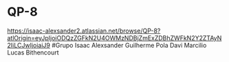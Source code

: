 # QP-8
https://isaac-alexsander2.atlassian.net/browse/QP-8?atlOrigin=eyJpIjoiODQzZGFkN2U4OWMzNDBjZmExZDBhZWFkN2Y2ZTAyN2IiLCJwIjoiaiJ9
#Grupo
Isaac Alexsander
Guilherme Pola
Davi Marcilio
Lucas Bithencourt
